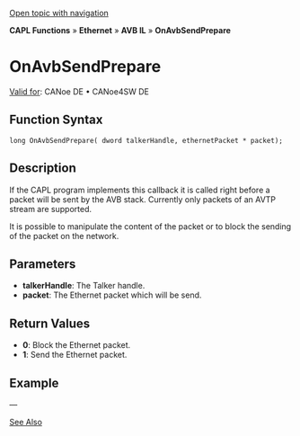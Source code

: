 [Open topic with navigation](../../../../../../CANoeDEFamily.htm#Topics/CAPLFunctions/IP/AVBIL/Functions/CAPLfunctionOnAvbSendPrepare.md)

**CAPL Functions** » **Ethernet** » **AVB IL** » **OnAvbSendPrepare**

# OnAvbSendPrepare

[Valid for](../../../../Shared/FeatureAvailability.md): CANoe DE • CANoe4SW DE

## Function Syntax

```plaintext
long OnAvbSendPrepare( dword talkerHandle, ethernetPacket * packet);
```

## Description

If the CAPL program implements this callback it is called right before a packet will be sent by the AVB stack. Currently only packets of an AVTP stream are supported.

It is possible to manipulate the content of the packet or to block the sending of the packet on the network.

## Parameters

- **talkerHandle**: The Talker handle.
- **packet**: The Ethernet packet which will be send.

## Return Values

- **0**: Block the Ethernet packet.
- **1**: Send the Ethernet packet.

## Example

—

[See Also](javascript:void(0);)
